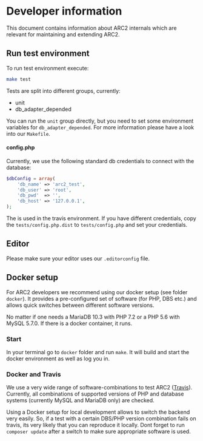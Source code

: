 # Developer information

This document contains information about ARC2 internals which are relevant for maintaining and extending ARC2.

## Run test environment

To run test environment execute:

```bash
make test
```

Tests are split into different groups, currently:
* unit
* db_adapter_depended

You can run the `unit` group directly, but you need to set some environment variables for `db_adapter_depended`.
For more information please have a look into our `Makefile`.

#### config.php

Currently, we use the following standard db credentials to connect with the database:

```php
$dbConfig = array(
    'db_name' => 'arc2_test',
    'db_user' => 'root',
    'db_pwd'  => '',
    'db_host' => '127.0.0.1',
);
```

The is used in the travis environment. If you have different credentials, copy the `tests/config.php.dist` to `tests/config.php` and set your credentials.

## Editor

Please make sure your editor uses our `.editorconfig` file.

## Docker setup

For ARC2 developers we recommend using our docker setup (see folder `docker`). It provides a pre-configured set of software (for PHP, DBS etc.) and allows quick switches between different software versions.

No matter if one needs a MariaDB 10.3 with PHP 7.2 or a PHP 5.6 with MySQL 5.7.0. If there is a docker container, it runs.

### Start

In your terminal go to `docker` folder and run `make`. It will build and start the docker environment as well as log you in.

### Docker and Travis

We use a very wide range of software-combinations to test ARC2 ([Travis](https://travis-ci.org/semsol/arc2)). Currently, all combinations of supported versions of PHP and database systems (currently MySQL and MariaDB only) are checked.

Using a Docker setup for local development allows to switch the backend very easily. So, if a test with a certain DBS/PHP version combination fails on travis, its very likely that you can reproduce it locally. Dont forget to run `composer update` after a switch to make sure appropriate software is used.
